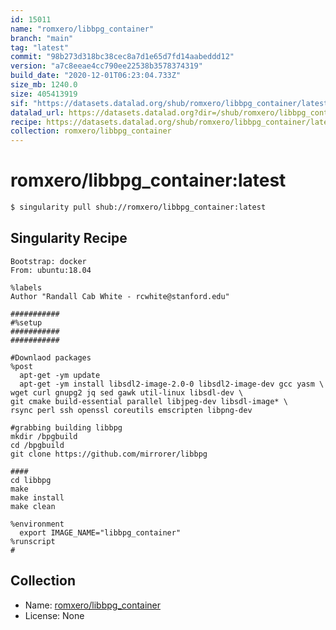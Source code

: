 ```yaml
---
id: 15011
name: "romxero/libbpg_container"
branch: "main"
tag: "latest"
commit: "98b273d318bc38cec8a7d1e65d7fd14aabeddd12"
version: "a7c8eeae4cc790ee22538b3578374319"
build_date: "2020-12-01T06:23:04.733Z"
size_mb: 1240.0
size: 405413919
sif: "https://datasets.datalad.org/shub/romxero/libbpg_container/latest/2020-12-01-98b273d3-a7c8eeae/a7c8eeae4cc790ee22538b3578374319.sif"
datalad_url: https://datasets.datalad.org?dir=/shub/romxero/libbpg_container/latest/2020-12-01-98b273d3-a7c8eeae/
recipe: https://datasets.datalad.org/shub/romxero/libbpg_container/latest/2020-12-01-98b273d3-a7c8eeae/Singularity
collection: romxero/libbpg_container
---
```


# romxero/libbpg_container:latest

```bash
$ singularity pull shub://romxero/libbpg_container:latest
```

## Singularity Recipe

```singularity
Bootstrap: docker
From: ubuntu:18.04

%labels
Author "Randall Cab White - rcwhite@stanford.edu"

###########
#%setup
###########
###########

#Downlaod packages
%post
  apt-get -ym update
  apt-get -ym install libsdl2-image-2.0-0 libsdl2-image-dev gcc yasm \
wget curl gnupg2 jq sed gawk util-linux libsdl-dev \
git cmake build-essential parallel libjpeg-dev libsdl-image* \
rsync perl ssh openssl coreutils emscripten libpng-dev

#grabbing building libbpg
mkdir /bpgbuild
cd /bpgbuild
git clone https://github.com/mirrorer/libbpg

####
cd libbpg
make
make install
make clean

%environment
  export IMAGE_NAME="libbpg_container"
%runscript
#
```

## Collection

 - Name: [romxero/libbpg_container](https://github.com/romxero/libbpg_container)
 - License: None

